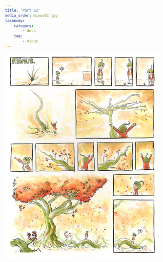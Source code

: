 ```yaml
---
title: 'Part 62'
media_order: minus62.jpg
taxonomy:
    category:
        - docs
    tag:
        - minus
---
```


![](minus62.jpg)